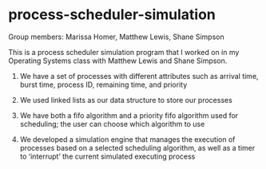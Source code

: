 # process-scheduler-simulation
Group members: Marissa Homer, Matthew Lewis, Shane Simpson

This is a process scheduler simulation program that I worked on in my Operating Systems class with Matthew Lewis and Shane Simpson. 

1. We have a set of processes with different attributes such as arrival time, burst time, process ID, remaining time, and priority

2. We used linked lists as our data structure to store our processes

3. We have both a fifo algorithm and a priority fifo algorithm used for scheduling; the user can choose which algorithm to use
   
4. We developed a simulation engine that manages the execution of processes based on a selected scheduling algorithm, as well as a timer to ‘interrupt’ the current simulated executing process
